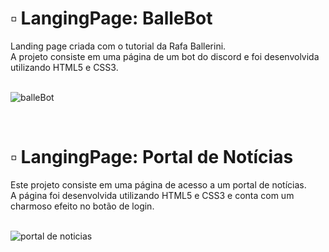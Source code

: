 # ▫️ LangingPage: BalleBot
Landing page criada com o tutorial da Rafa Ballerini.<br>
A projeto consiste em uma página de um bot do discord e foi desenvolvida utilizando HTML5 e CSS3.<br><br>

![balleBot](https://user-images.githubusercontent.com/91039376/174323490-2617320b-2b35-454d-bf13-9b3900508efb.png)

<br>

# ▫️ LangingPage: Portal de Notícias
Este projeto consiste em uma página de acesso a um portal de notícias.<br>
A página foi desenvolvida utilizando HTML5 e CSS3 e conta com um charmoso efeito no botão de login.<br><br>

![portal de noticias](https://user-images.githubusercontent.com/91039376/174322479-43913641-11e3-4829-92bb-db737225e208.png)
